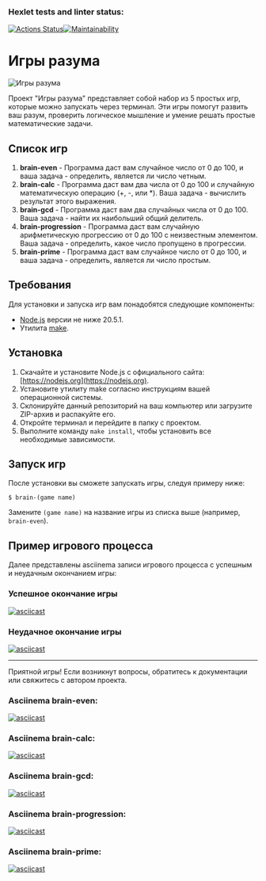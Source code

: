 ### Hexlet tests and linter status:
[![Actions Status](https://github.com/lancer147741/frontend-project-44/actions/workflows/hexlet-check.yml/badge.svg)](https://github.com/lancer147741/frontend-project-44/actions)[![Maintainability](https://api.codeclimate.com/v1/badges/c3b110606847733d9d7a/maintainability)](https://codeclimate.com/github/lancer147741/frontend-project-44/maintainability)
# Игры разума

![Игры разума](games.jpg)

Проект "Игры разума" представляет собой набор из 5 простых игр, которые можно запускать через терминал. Эти игры помогут развить ваш разум, проверить логическое мышление и умение решать простые математические задачи.

## Список игр

1. **brain-even** - Программа даст вам случайное число от 0 до 100, и ваша задача - определить, является ли число четным.
2. **brain-calc** - Программа даст вам два числа от 0 до 100 и случайную математическую операцию (+, -, или *). Ваша задача - вычислить результат этого выражения.
3. **brain-gcd** - Программа даст вам два случайных числа от 0 до 100. Ваша задача - найти их наибольший общий делитель.
4. **brain-progression** - Программа даст вам случайную арифметическую прогрессию от 0 до 100 с неизвестным элементом. Ваша задача - определить, какое число пропущено в прогрессии.
5. **brain-prime** - Программа даст вам случайное число от 0 до 100, и ваша задача - определить, является ли число простым.

## Требования

Для установки и запуска игр вам понадобятся следующие компоненты:

- [Node.js](https://nodejs.org) версии не ниже 20.5.1.
- Утилита [make](https://www.gnu.org/software/make/).

## Установка

1. Скачайте и установите Node.js с официального сайта: [https://nodejs.org](https://nodejs.org).
2. Установите утилиту make согласно инструкциям вашей операционной системы.
3. Склонируйте данный репозиторий на ваш компьютер или загрузите ZIP-архив и распакуйте его.
4. Откройте терминал и перейдите в папку с проектом.
5. Выполните команду `make install`, чтобы установить все необходимые зависимости.

## Запуск игр

После установки вы сможете запускать игры, следуя примеру ниже:

```
$ brain-(game name)
```

Замените `(game name)` на название игры из списка выше (например, `brain-even`).

## Пример игрового процесса

Далее представлены asciinema записи игрового процесса с успешным и неудачным окончанием игры:

### Успешное окончание игры

[![asciicast](asciinema_success.png)](https://asciinema.org/a/XXXXX)

### Неудачное окончание игры

[![asciicast](asciinema_failure.png)](https://asciinema.org/a/YYYYY)

---

Приятной игры! Если возникнут вопросы, обратитесь к документации или свяжитесь с автором проекта.
### Asciinema brain-even:
[![asciicast](https://asciinema.org/a/PepkTTkjwZMUb4DiE3HCZdcOM.svg)](https://asciinema.org/a/PepkTTkjwZMUb4DiE3HCZdcOM)
### Asciinema brain-calc:
[![asciicast](https://asciinema.org/a/TqUNjktYA2t0vRDSJRjhobFO8.svg)](https://asciinema.org/a/TqUNjktYA2t0vRDSJRjhobFO8)
### Asciinema brain-gcd:
[![asciicast](https://asciinema.org/a/P1axCyIrefJcGhMyNubg57Veb.svg)](https://asciinema.org/a/P1axCyIrefJcGhMyNubg57Veb)
### Asciinema brain-progression:
[![asciicast](https://asciinema.org/a/K74fmPMUS4r3AXmDqcIjapiuO.svg)](https://asciinema.org/a/K74fmPMUS4r3AXmDqcIjapiuO)
### Asciinema brain-prime:
[![asciicast](https://asciinema.org/a/Tce3dWzTynCcHAjOenSc9ssPN.svg)](https://asciinema.org/a/Tce3dWzTynCcHAjOenSc9ssPN) 
